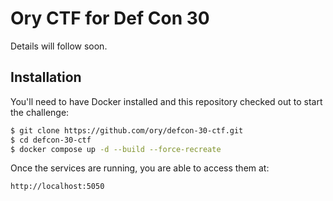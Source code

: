 # Ory CTF for Def Con 30

Details will follow soon.

## Installation

You'll need to have Docker installed and this repository checked out to start the challenge:

```bash
$ git clone https://github.com/ory/defcon-30-ctf.git
$ cd defcon-30-ctf
$ docker compose up -d --build --force-recreate
```

Once the services are running, you are able to access them at:

```
http://localhost:5050
```
